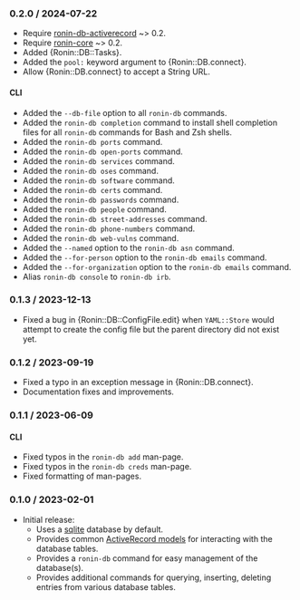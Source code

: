 ### 0.2.0 / 2024-07-22

* Require [ronin-db-activerecord] ~> 0.2.
* Require [ronin-core] ~> 0.2.
* Added {Ronin::DB::Tasks}.
* Added the `pool:` keyword argument to {Ronin::DB.connect}.
* Allow {Ronin::DB.connect} to accept a String URL.

#### CLI

* Added the `--db-file` option to all `ronin-db` commands.
* Added the `ronin-db completion` command to install shell completion files for
  all `ronin-db` commands for Bash and Zsh shells.
* Added the `ronin-db ports` command.
* Added the `ronin-db open-ports` command.
* Added the `ronin-db services` command.
* Added the `ronin-db oses` command.
* Added the `ronin-db software` command.
* Added the `ronin-db certs` command.
* Added the `ronin-db passwords` command.
* Added the `ronin-db people` command.
* Added the `ronin-db street-addresses` command.
* Added the `ronin-db phone-numbers` command.
* Added the `ronin-db web-vulns` command.
* Added the `--named` option to the `ronin-db asn` command.
* Added the `--for-person` option to the `ronin-db emails` command.
* Added the `--for-organization` option to the `ronin-db emails` command.
* Alias `ronin-db console` to `ronin-db irb`.

### 0.1.3 / 2023-12-13

* Fixed a bug in {Ronin::DB::ConfigFile.edit} when `YAML::Store` would attempt
  to create the config file but the parent directory did not exist yet.

### 0.1.2 / 2023-09-19

* Fixed a typo in an exception message in {Ronin::DB.connect}.
* Documentation fixes and improvements.

### 0.1.1 / 2023-06-09

#### CLI

* Fixed typos in the `ronin-db add` man-page.
* Fixed typos in the `ronin-db creds` man-page.
* Fixed formatting of man-pages.

### 0.1.0 / 2023-02-01

* Initial release:
  * Uses a [sqlite] database by default.
  * Provides common [ActiveRecord models][ronin-db-activerecord] for interacting
    with the database tables.
  * Provides a `ronin-db` command for easy management of the database(s).
  * Provides additional commands for querying, inserting, deleting entries from
    various database tables.

[sqlite]: https://sqlite.org/
[ronin-db-activerecord]: https://github.com/ronin-rb/ronin-db-activerecord#readme
[ronin-core]: https://github.com/ronin-rb/ronin-core#readme
